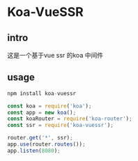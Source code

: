 # Koa-VueSSR

## intro
这是一个基于vue ssr 的koa 中间件

## usage
```javascript
npm install koa-vuessr
```

```javascript
const koa = require('koa');
const app = new koa();
const koaRouter = require('koa-router');
const ssr = require('koa-vuessr');

router.get('*', ssr);
app.use(router.routes());
app.listen(8080);
```
